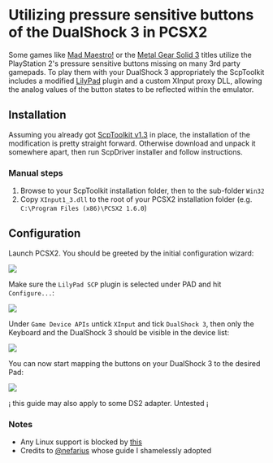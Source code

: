 # Utilizing pressure sensitive buttons of the DualShock 3 in PCSX2

Some games like [Mad Maestro!](https://en.wikipedia.org/wiki/Mad_Maestro!) or the [Metal Gear Solid 3](https://en.wikipedia.org/wiki/Metal_Gear_Solid_3:_Snake_Eater) titles utilize the PlayStation 2's pressure sensitive buttons missing on many 3rd party gamepads. To play them with your DualShock 3 appropriately the ScpToolkit includes a modified [LilyPad](https://wiki.pcsx2.net/index.php/LilyPad) plugin and a custom XInput proxy DLL, allowing the analog values of the button states to be reflected within the emulator.

## Installation

Assuming you already got [ScpToolkit v1.3](https://github.com/nefarius/ScpToolkit/releases/tag/v1.3.5689.40377) in place, the installation of the modification is pretty straight forward.
Otherwise download and unpack it somewhere apart, then run ScpDriver installer and follow instructions.

### Manual steps

1. Browse to your ScpToolkit installation folder, then to the sub-folder `Win32`
1. Copy `XInput1_3.dll` to the root of your PCSX2 installation folder (e.g. `C:\Program Files (x86)\PCSX2 1.6.0`)

## Configuration

Launch PCSX2. You should be greeted by the initial configuration wizard:

![](https://nefarius.at/wp-content/uploads/2013/12/20-10-_2015_00-05-40.png)

Make sure the `LilyPad SCP` plugin is selected under PAD and hit `Configure...`:

![](https://nefarius.at/wp-content/uploads/2013/12/20-10-_2015_00-05-56.png)

Under `Game Device APIs` untick `XInput` and tick `DualShock 3`, then only the Keyboard and the DualShock 3 should be visible in the device list:

![](https://nefarius.at/wp-content/uploads/2013/12/20-10-_2015_00-06-36.png)

You can now start mapping the buttons on your DualShock 3 to the desired Pad:

![](https://nefarius.at/wp-content/uploads/2013/12/20-10-_2015_00-09-37.png)

¡ this guide may also apply to some DS2 adapter. Untested ¡

### Notes

* Any Linux support is blocked by [this](https://bugzilla.kernel.org/show_bug.cgi?id=195643)
* Credits to [@nefarius](https://github.com/nefarius) whose guide I shamelessly adopted
